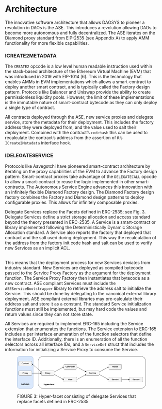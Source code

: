 # Architecture

The innovative software architecture that allows DAOSYS to pioneer a revolution in DAOs is the ASE. This introduces a revolution allowing DAOs to become more autonomous and fully decentralized. The ASE iterates on the Diamond proxy standard from EIP-2535 (see Appendix A) to apply AMM functionality for more flexible capabilities.

### ICREATE2METADATA

The `CREATE2` opcode is a low level human readable instruction used within the stack-based architecture of the Ethereum Virtual Machine (EVM) that was introduced in 2019 with EIP-1014 \[6]. This is the technology that enables AMMs in EVM implementations which allows a smart-contract to deploy another smart contract, and is typically called the Factory design pattern. Protocols like Balancer and Uniswap provide the ability to create permissionless liquidity pools. However, the limit of these implementations is the immutable nature of smart-contract bytecode as they can only deploy a single type of contract.

All contracts deployed through the ASE, new service proxies and delegate service, store the metadata for their deployment. This includes the factory address they were deployed from, and the value used to salt their deployment. Combined with the contract’s `codehash` this can be used to recalculate the contract’s address from the assertion of it’s `ICreate2Metadata` interface hook.

### IDELEGATESERVICE

Protocols like Aavegotchi have pioneered smart-contract architecture by iterating on the proxy capabilities of the EVM to advance the Factory design pattern. Smart-contract proxies take advantage of the `DELEGATECALL` opcode to allow a smart-contract to reuse the logic implemented in other smart-contracts. The Autonomous Service Engine advances this innovation with an infinitely flexible Diamond Factory design. The Diamond Factory design factory combines the Factory and Diamond design patterns to deploy configurable proxies. This allows for infinitely composable proxies.

Delegate Services replace the Facets defined in ERC-2535; see Fig. 3. Delegate Services define a strict storage allocation and access standard beyond the theory presented in ERC-2535. A Service is a smart-contract or library implemented following the Deterministically Dynamic Storage Allocation standard. A Service also reports the factory that deployed that contract and the salt used during deployment. This way the recalculation of the address from the factory init code hash and salt can be used to verify new Services as an implicit ACL.

\
This means that the deployment process for new Services deviates from industry standard. New Services are deployed as compiled bytecode passed to the Service Proxy Factory as the argument for the deployment function. The Service Proxy Factory then instantiates that bytecode as a new contract. ASE compliant Services must include the `ASEServiceBootstrapper` library to retrieve the address salt to initialize the Service. This should be done by delegating to the canonical external library deployment. ASE compliant external libraries may pre-calculate their address salt and store it as a constant. The standard Service initialization functions must still be implemented, but may hard code the values and return values since they can not store state.

All Services are required to implement ERC-165 including the Service extension that enumerates the functions. The Service extension to ERC-165 includes a per interface enumeration of the function selectors that define the interface ID. Additionally, there is an enumeration of all the function selectors across all interface IDs, and a `ServiceDef` struct that includes the information for initializing a Service Proxy to consume the Service.

<figure><img src="../.gitbook/assets/hyper_facet.png" alt=""><figcaption><p>FIGURE 3: Hyper-facet consisting of delegate Services that replace facets defined in ERC-2535</p></figcaption></figure>
